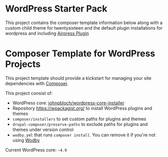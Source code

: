 # WordPress Starter Pack

This project contains the composer template information below along with a custom child theme for twentysixteen and the default plugin installations for wordpress and including [Airpress Plugin](https://wordpress.org/plugins/airpress/)

# Composer Template for WordPress Projects

This project template should provide a kickstart for managing your site dependencies with [Composer](https://getcomposer.org/).

This project consist of:

* WordPress core: [johnpbloch/wordpress-core-installer](https://github.com/johnpbloch/wordpress-core-installer)
* Repository https://wpackagist.org/ to install WordPress plugins and themes
* `composer/installers` to set custom paths for plugins and themes
* `drupal-composer/preserve-paths` to exclude paths for plugins and themes under version control
* `wodby.yml` that runs `composer install`. You can remove it if you're not using [Wodby](https://wodby.com)

Current WordPress core: `~4.9`
